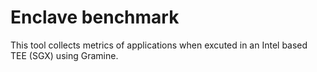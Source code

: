 # Enclave benchmark
This tool collects metrics of applications when excuted in an Intel based TEE (SGX) using Gramine.
